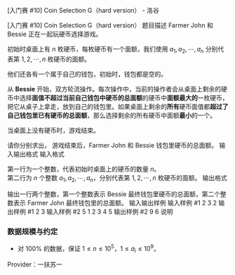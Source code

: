 



[入门赛 #10] Coin Selection G（hard version） - 洛谷














[入门赛 #10] Coin Selection G（hard version）
题目描述
Farmer John 和 Bessie 正在一起玩硬币选择游戏。

初始时桌面上有 $n$ 枚硬币，每枚硬币有一个面额，我们使用 $a _ 1, a _ 2, \cdots, a _ n$ 分别代表第 $1, 2, \cdots, n$ 枚硬币的面额。

他们还各有一个属于自己的钱包，初始时，钱包都是空的。

从 **Bessie** 开始，双方轮流操作。每次操作中，当前的操作者会从桌面上剩余的硬币中选择**面值不超过当前自己钱包中硬币的总面额**的硬币中**面额最大的**一枚硬币，把它从桌子上拿走，放到自己的钱包里。如果桌面上剩余的**所有**硬币面值都**超过了自己钱包里已有硬币的总面额**，那么选择剩余的所有硬币中面额**最小**的一个。

当桌面上没有硬币时，游戏结束。

请你分别求出，	游戏结束后，Farmer John 和 Bessie 钱包里硬币的总面额。
输入输出格式
输入格式

第一行为一个整数，代表初始时桌面上的硬币的数量 $n$。  
第二行为 $n$ 个整数 $a _ 1, a _ 2, \cdots, a _ n$，分别代表第 $1, 2, \cdots, n$ 枚硬币的面额。
输出格式

输出一行两个整数，第一个整数表示 Bessie 最终钱包里硬币的总面额，第二个整数表示 Farmer John 最终钱包里的总面额。
输入输出样例
输入样例 #1
2
3 2
输出样例 #1
2 3
输入样例 #2
5
1 2 3 4 5
输出样例 #2
9 6
说明
### 数据规模与约定

- 对 $100\%$ 的数据，保证 $1 \leq n \leq 10^5$，$1 \leq a_i \leq 10^{9}$。

Provider：一扶苏一







